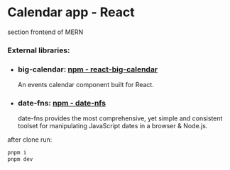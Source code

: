 # Calendar app - React

section frontend of MERN

### External libraries:

- ### big-calendar: [npm - react-big-calendar](https://www.npmjs.com/package/react-big-calendar)
  An events calendar component built for React.
- ### date-fns: [npm - date-nfs](https://www.npmjs.com/package/date-fns)
  date-fns provides the most comprehensive, yet simple and consistent toolset
  for manipulating JavaScript dates in a browser & Node.js.

after clone run:

```sh
pnpm i
pnpm dev
```
